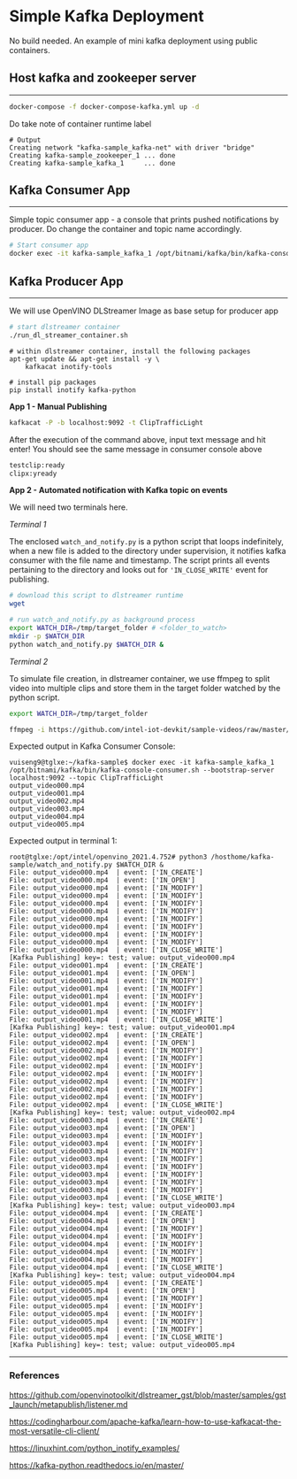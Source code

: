 # Simple Kafka Deployment
No build needed. An example of mini kafka deployment using public containers.

## Host kafka and zookeeper server
---------
```bash
docker-compose -f docker-compose-kafka.yml up -d
```
Do take note of container runtime label
```
# Output
Creating network "kafka-sample_kafka-net" with driver "bridge"
Creating kafka-sample_zookeeper_1 ... done
Creating kafka-sample_kafka_1     ... done
```

## Kafka Consumer App
----------------
Simple topic consumer app - a console that prints pushed notifications by producer.
Do change the container and topic name accordingly. 
```bash
# Start consumer app
docker exec -it kafka-sample_kafka_1 /opt/bitnami/kafka/bin/kafka-console-consumer.sh --bootstrap-server localhost:9092 --topic ClipTrafficLight
```

## Kafka Producer App
-----------------
We will use OpenVINO DLStreamer Image as base setup for producer app
```bash
# start dlstreamer container
./run_dl_streamer_container.sh
```

```
# within dlstreamer container, install the following packages
apt-get update && apt-get install -y \
    kafkacat inotify-tools

# install pip packages
pip install inotify kafka-python
```
**App 1 - Manual Publishing**
```bash
kafkacat -P -b localhost:9092 -t ClipTrafficLight
```
After the execution of the command above, input text message and hit enter! You should see the same message in consumer console above
```bash
testclip:ready
clipx:yready
```

**App 2 - Automated notification with Kafka topic on events**

We will need two terminals here.

*Terminal 1* 

The enclosed ```watch_and_notify.py``` is a python script that loops indefinitely, when a new file is added to the directory under supervision, it notifies kafka consumer with the file name and timestamp. The script prints all events pertaining to the directory and looks out for ```'IN_CLOSE_WRITE'``` event for publishing.

```bash
# download this script to dlstreamer runtime
wget 

# run watch_and_notify.py as background process
export WATCH_DIR=/tmp/target_folder # <folder_to_watch>
mkdir -p $WATCH_DIR
python watch_and_notify.py $WATCH_DIR &
```

*Terminal 2* 

To simulate file creation, in dlstreamer container, we use ffmpeg to split video into multiple clips and store them in the target folder watched by the python script. 
```bash
export WATCH_DIR=/tmp/target_folder

ffmpeg -i https://github.com/intel-iot-devkit/sample-videos/raw/master/person-bicycle-car-detection.mp4 -c copy -segment_time 10 -f segment ${WATCH_DIR}/output_video%03d.mp4
```

Expected output in Kafka Consumer Console:
```
vuiseng9@tglxe:~/kafka-sample$ docker exec -it kafka-sample_kafka_1 /opt/bitnami/kafka/bin/kafka-console-consumer.sh --bootstrap-server localhost:9092 --topic ClipTrafficLight
output_video000.mp4
output_video001.mp4
output_video002.mp4
output_video003.mp4
output_video004.mp4
output_video005.mp4

```

Expected output in terminal 1:
```
root@tglxe:/opt/intel/openvino_2021.4.752# python3 /hosthome/kafka-sample/watch_and_notify.py $WATCH_DIR &
File: output_video000.mp4  | event: ['IN_CREATE']
File: output_video000.mp4  | event: ['IN_OPEN']
File: output_video000.mp4  | event: ['IN_MODIFY']
File: output_video000.mp4  | event: ['IN_MODIFY']
File: output_video000.mp4  | event: ['IN_MODIFY']
File: output_video000.mp4  | event: ['IN_MODIFY']
File: output_video000.mp4  | event: ['IN_MODIFY']
File: output_video000.mp4  | event: ['IN_MODIFY']
File: output_video000.mp4  | event: ['IN_MODIFY']
File: output_video000.mp4  | event: ['IN_MODIFY']
File: output_video000.mp4  | event: ['IN_CLOSE_WRITE']
[Kafka Publishing] key=: test; value: output_video000.mp4
File: output_video001.mp4  | event: ['IN_CREATE']
File: output_video001.mp4  | event: ['IN_OPEN']
File: output_video001.mp4  | event: ['IN_MODIFY']
File: output_video001.mp4  | event: ['IN_MODIFY']
File: output_video001.mp4  | event: ['IN_MODIFY']
File: output_video001.mp4  | event: ['IN_MODIFY']
File: output_video001.mp4  | event: ['IN_MODIFY']
File: output_video001.mp4  | event: ['IN_CLOSE_WRITE']
[Kafka Publishing] key=: test; value: output_video001.mp4
File: output_video002.mp4  | event: ['IN_CREATE']
File: output_video002.mp4  | event: ['IN_OPEN']
File: output_video002.mp4  | event: ['IN_MODIFY']
File: output_video002.mp4  | event: ['IN_MODIFY']
File: output_video002.mp4  | event: ['IN_MODIFY']
File: output_video002.mp4  | event: ['IN_MODIFY']
File: output_video002.mp4  | event: ['IN_MODIFY']
File: output_video002.mp4  | event: ['IN_MODIFY']
File: output_video002.mp4  | event: ['IN_MODIFY']
File: output_video002.mp4  | event: ['IN_CLOSE_WRITE']
[Kafka Publishing] key=: test; value: output_video002.mp4
File: output_video003.mp4  | event: ['IN_CREATE']
File: output_video003.mp4  | event: ['IN_OPEN']
File: output_video003.mp4  | event: ['IN_MODIFY']
File: output_video003.mp4  | event: ['IN_MODIFY']
File: output_video003.mp4  | event: ['IN_MODIFY']
File: output_video003.mp4  | event: ['IN_MODIFY']
File: output_video003.mp4  | event: ['IN_MODIFY']
File: output_video003.mp4  | event: ['IN_MODIFY']
File: output_video003.mp4  | event: ['IN_MODIFY']
File: output_video003.mp4  | event: ['IN_MODIFY']
File: output_video003.mp4  | event: ['IN_CLOSE_WRITE']
[Kafka Publishing] key=: test; value: output_video003.mp4
File: output_video004.mp4  | event: ['IN_CREATE']
File: output_video004.mp4  | event: ['IN_OPEN']
File: output_video004.mp4  | event: ['IN_MODIFY']
File: output_video004.mp4  | event: ['IN_MODIFY']
File: output_video004.mp4  | event: ['IN_MODIFY']
File: output_video004.mp4  | event: ['IN_MODIFY']
File: output_video004.mp4  | event: ['IN_MODIFY']
File: output_video004.mp4  | event: ['IN_CLOSE_WRITE']
[Kafka Publishing] key=: test; value: output_video004.mp4
File: output_video005.mp4  | event: ['IN_CREATE']
File: output_video005.mp4  | event: ['IN_OPEN']
File: output_video005.mp4  | event: ['IN_MODIFY']
File: output_video005.mp4  | event: ['IN_MODIFY']
File: output_video005.mp4  | event: ['IN_MODIFY']
File: output_video005.mp4  | event: ['IN_MODIFY']
File: output_video005.mp4  | event: ['IN_MODIFY']
File: output_video005.mp4  | event: ['IN_CLOSE_WRITE']
[Kafka Publishing] key=: test; value: output_video005.mp4
```
----------
### References
https://github.com/openvinotoolkit/dlstreamer_gst/blob/master/samples/gst_launch/metapublish/listener.md

https://codingharbour.com/apache-kafka/learn-how-to-use-kafkacat-the-most-versatile-cli-client/

https://linuxhint.com/python_inotify_examples/

https://kafka-python.readthedocs.io/en/master/
